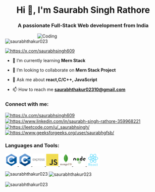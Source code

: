 
<h1 align="center">Hi 👋, I'm Saurabh Singh Rathore</h1>
<h3 align="center">A passionate Full-Stack Web development from India</h3>
<img align="right" alt="Coding" width="400" src="https://cdn.dribbble.com/users/1162077/screenshots/3848914/programmer.gif">

<p align="left"> <img src="https://komarev.com/ghpvc/?username=saurabhthakur023&label=Profile%20views&color=0e75b6&style=flat" alt="saurabhthakur023" /> </p>

<p align="left"> <a href="https://twitter.com/https://x.com/saurabhsingh609" target="blank"><img src="https://img.shields.io/twitter/follow/https://x.com/saurabhsingh609?logo=twitter&style=for-the-badge" alt="https://x.com/saurabhsingh609" /></a> </p>

- 🌱 I’m currently learning **Mern Stack**

- 👯 I’m looking to collaborate on **Mern Stack Project**

- 💬 Ask me about **react,C/C++, JavaScript**

- 📫 How to reach me **saurabhthakur02310@gmail.com**

<h3 align="left">Connect with me:</h3>
<p align="left">
<a href="https://twitter.com/https://x.com/saurabhsingh609" target="blank"><img align="center" src="https://raw.githubusercontent.com/rahuldkjain/github-profile-readme-generator/master/src/images/icons/Social/twitter.svg" alt="https://x.com/saurabhsingh609" height="30" width="40" /></a>
<a href="https://linkedin.com/in/https://www.linkedin.com/in/saurabh-singh-rathore-359968221" target="blank"><img align="center" src="https://raw.githubusercontent.com/rahuldkjain/github-profile-readme-generator/master/src/images/icons/Social/linked-in-alt.svg" alt="https://www.linkedin.com/in/saurabh-singh-rathore-359968221" height="30" width="40" /></a>
<a href="https://www.leetcode.com/https://leetcode.com/u/_saurabhsingh/" target="blank"><img align="center" src="https://raw.githubusercontent.com/rahuldkjain/github-profile-readme-generator/master/src/images/icons/Social/leet-code.svg" alt="https://leetcode.com/u/_saurabhsingh/" height="30" width="40" /></a>
<a href="https://auth.geeksforgeeks.org/user/https://www.geeksforgeeks.org/user/saurabhgfsb/" target="blank"><img align="center" src="https://raw.githubusercontent.com/rahuldkjain/github-profile-readme-generator/master/src/images/icons/Social/geeks-for-geeks.svg" alt="https://www.geeksforgeeks.org/user/saurabhgfsb/" height="30" width="40" /></a>
</p>

<h3 align="left">Languages and Tools:</h3>
<p align="left"> <a href="https://www.cprogramming.com/" target="_blank" rel="noreferrer"> <img src="https://raw.githubusercontent.com/devicons/devicon/master/icons/c/c-original.svg" alt="c" width="40" height="40"/> </a> <a href="https://www.w3schools.com/cpp/" target="_blank" rel="noreferrer"> <img src="https://raw.githubusercontent.com/devicons/devicon/master/icons/cplusplus/cplusplus-original.svg" alt="cplusplus" width="40" height="40"/> </a> <a href="https://expressjs.com" target="_blank" rel="noreferrer"> <img src="https://raw.githubusercontent.com/devicons/devicon/master/icons/express/express-original-wordmark.svg" alt="express" width="40" height="40"/> </a> <a href="https://developer.mozilla.org/en-US/docs/Web/JavaScript" target="_blank" rel="noreferrer"> <img src="https://raw.githubusercontent.com/devicons/devicon/master/icons/javascript/javascript-original.svg" alt="javascript" width="40" height="40"/> </a> <a href="https://www.mongodb.com/" target="_blank" rel="noreferrer"> <img src="https://raw.githubusercontent.com/devicons/devicon/master/icons/mongodb/mongodb-original-wordmark.svg" alt="mongodb" width="40" height="40"/> </a> <a href="https://nodejs.org" target="_blank" rel="noreferrer"> <img src="https://raw.githubusercontent.com/devicons/devicon/master/icons/nodejs/nodejs-original-wordmark.svg" alt="nodejs" width="40" height="40"/> </a> <a href="https://reactjs.org/" target="_blank" rel="noreferrer"> <img src="https://raw.githubusercontent.com/devicons/devicon/master/icons/react/react-original-wordmark.svg" alt="react" width="40" height="40"/> </a> </p>

<p><img align="left" src="https://github-readme-stats.vercel.app/api/top-langs?username=saurabhthakur023&show_icons=true&locale=en&layout=compact" alt="saurabhthakur023" /></p>

<p>&nbsp;<img align="center" src="https://github-readme-stats.vercel.app/api?username=saurabhthakur023&show_icons=true&locale=en" alt="saurabhthakur023" /></p>

<p><img align="center" src="https://github-readme-streak-stats.herokuapp.com/?user=saurabhthakur023&" alt="saurabhthakur023" /></p>
